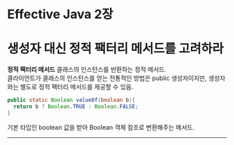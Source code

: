 # Effective Java 2장
# 생성자 대신 정적 팩터리 메서드를 고려하라

**정적 팩터리 메서드**
클래스의 인스턴스를 반환하는 정적 메서드.<br>
클라이언트가 클래스의 인스턴스를 얻는 전통적인 방법은 public 생성자이지만, 생성자와는 별도로 정적 팩터리 메서드를 제공할 수 있음.

```java
public static Boolean valueOf(boolean b){
  return b ? Boolean.TRUE : Boolean.FALSE;
}
```
기본 타입인 boolean 값을 받아 Boolean 객체 참조로 변환해주는 메서드.


---

